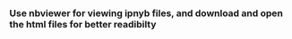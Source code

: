 ### Use nbviewer for viewing ipnyb files, and download and open the html files for better readibilty
